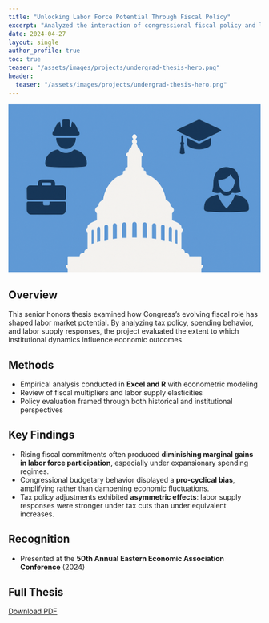 ```yaml
---
title: "Unlocking Labor Force Potential Through Fiscal Policy"
excerpt: "Analyzed the interaction of congressional fiscal policy and labor market outcomes. Presented at the 50th Annual Eastern Economic Association Conference."
date: 2024-04-27
layout: single
author_profile: true
toc: true
teaser: "/assets/images/projects/undergrad-thesis-hero.png"
header:
  teaser: "/assets/images/projects/undergrad-thesis-hero.png"
---
```

![](/assets/images/projects/undergrad-thesis-hero.png)
## Overview
This senior honors thesis examined how Congress’s evolving fiscal role has shaped labor market potential. By analyzing tax policy, spending behavior, and labor supply responses, the project evaluated the extent to which institutional dynamics influence economic outcomes. 

## Methods
- Empirical analysis conducted in **Excel and R** with econometric modeling  
- Review of fiscal multipliers and labor supply elasticities  
- Policy evaluation framed through both historical and institutional perspectives  

## Key Findings
- Rising fiscal commitments often produced **diminishing marginal gains in labor force participation**, especially under expansionary spending regimes.  
- Congressional budgetary behavior displayed a **pro-cyclical bias**, amplifying rather than dampening economic fluctuations.  
- Tax policy adjustments exhibited **asymmetric effects**: labor supply responses were stronger under tax cuts than under equivalent increases.  

## Recognition
- Presented at the **50th Annual Eastern Economic Association Conference** (2024)  

## Full Thesis
[Download PDF](assets/images/projects/Undergraduate-Thesis.pdf)
